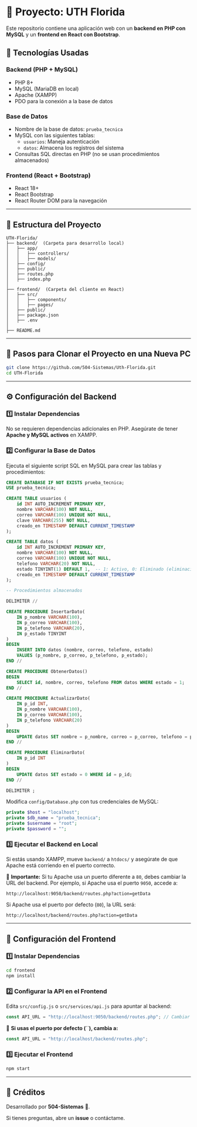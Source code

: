 # 📌 Proyecto: UTH Florida

Este repositorio contiene una aplicación web con un **backend en PHP con MySQL** y un **frontend en React con Bootstrap**.

## 🚀 Tecnologías Usadas

### **Backend** (PHP + MySQL)

- PHP 8+
- MySQL (MariaDB en local)
- Apache (XAMPP)
- PDO para la conexión a la base de datos

### **Base de Datos**

- Nombre de la base de datos: `prueba_tecnica`
- MySQL con las siguientes tablas:
  - `usuarios`: Maneja autenticación
  - `datos`: Almacena los registros del sistema
- Consultas SQL directas en PHP (no se usan procedimientos almacenados)

### **Frontend** (React + Bootstrap)

- React 18+
- React Bootstrap
- React Router DOM para la navegación

---

## 📂 **Estructura del Proyecto**

```
UTH-Florida/
├── backend/  (Carpeta para desarrollo local)
│   ├── app/
│   │   ├── controllers/
│   │   ├── models/
│   ├── config/
│   ├── public/
│   ├── routes.php
│   ├── index.php
│
├── frontend/  (Carpeta del cliente en React)
│   ├── src/
│   │   ├── components/
│   │   ├── pages/
│   ├── public/
│   ├── package.json
│   ├── .env
│
├── README.md
```

---

## 🚀 **Pasos para Clonar el Proyecto en una Nueva PC**

```sh
git clone https://github.com/504-Sistemas/Uth-Florida.git
cd UTH-Florida
```

---

## ⚙ **Configuración del Backend**

### 1️⃣ **Instalar Dependencias**

No se requieren dependencias adicionales en PHP. Asegúrate de tener **Apache y MySQL activos** en XAMPP.

### 2️⃣ **Configurar la Base de Datos**

Ejecuta el siguiente script SQL en MySQL para crear las tablas y procedimientos:

```sql
CREATE DATABASE IF NOT EXISTS prueba_tecnica;
USE prueba_tecnica;

CREATE TABLE usuarios (
    id INT AUTO_INCREMENT PRIMARY KEY,
    nombre VARCHAR(100) NOT NULL,
    correo VARCHAR(100) UNIQUE NOT NULL,
    clave VARCHAR(255) NOT NULL,
    creado_en TIMESTAMP DEFAULT CURRENT_TIMESTAMP
);

CREATE TABLE datos (
    id INT AUTO_INCREMENT PRIMARY KEY,
    nombre VARCHAR(100) NOT NULL,
    correo VARCHAR(100) UNIQUE NOT NULL,
    telefono VARCHAR(20) NOT NULL,
    estado TINYINT(1) DEFAULT 1,  -- 1: Activo, 0: Eliminado (eliminación lógica)
    creado_en TIMESTAMP DEFAULT CURRENT_TIMESTAMP
);

-- Procedimientos almacenados

DELIMITER //

CREATE PROCEDURE InsertarDato(
    IN p_nombre VARCHAR(100),
    IN p_correo VARCHAR(100),
    IN p_telefono VARCHAR(20),
    IN p_estado TINYINT
)
BEGIN
    INSERT INTO datos (nombre, correo, telefono, estado)
    VALUES (p_nombre, p_correo, p_telefono, p_estado);
END //

CREATE PROCEDURE ObtenerDatos()
BEGIN
    SELECT id, nombre, correo, telefono FROM datos WHERE estado = 1;
END //

CREATE PROCEDURE ActualizarDato(
    IN p_id INT,
    IN p_nombre VARCHAR(100),
    IN p_correo VARCHAR(100),
    IN p_telefono VARCHAR(20)
)
BEGIN
    UPDATE datos SET nombre = p_nombre, correo = p_correo, telefono = p_telefono WHERE id = p_id;
END //

CREATE PROCEDURE EliminarDato(
    IN p_id INT
)
BEGIN
    UPDATE datos SET estado = 0 WHERE id = p_id;
END //

DELIMITER ;
```

Modifica `config/Database.php` con tus credenciales de MySQL:

```php
private $host = "localhost";
private $db_name = "prueba_tecnica";
private $username = "root";
private $password = "";
```

### 3️⃣ **Ejecutar el Backend en Local**

Si estás usando XAMPP, mueve `backend/` a `htdocs/` y asegúrate de que Apache está corriendo en el puerto correcto.

📌 **Importante:** Si tu Apache usa un puerto diferente a `80`, debes cambiar la URL del backend. Por ejemplo, si Apache usa el puerto `9050`, accede a:

```
http://localhost:9050/backend/routes.php?action=getData
```

Si Apache usa el puerto por defecto (`80`), la URL será:

```
http://localhost/backend/routes.php?action=getData
```

---

## 🎨 **Configuración del Frontend**

### 1️⃣ **Instalar Dependencias**

```sh
cd frontend
npm install
```

### 2️⃣ **Configurar la API en el Frontend**

Edita `src/config.js` o `src/services/api.js` para apuntar al backend:

```js
const API_URL = "http://localhost:9050/backend/routes.php"; // Cambiar según el puerto configurado en Apache
```

📌 **Si usas el puerto por defecto (**``**), cambia a:**

```js
const API_URL = "http://localhost/backend/routes.php";
```

### 3️⃣ **Ejecutar el Frontend**

```sh
npm start
```

---

## 🎯 **Créditos**

Desarrollado por **504-Sistemas** 🚀.

Si tienes preguntas, abre un **issue** o contáctame.

